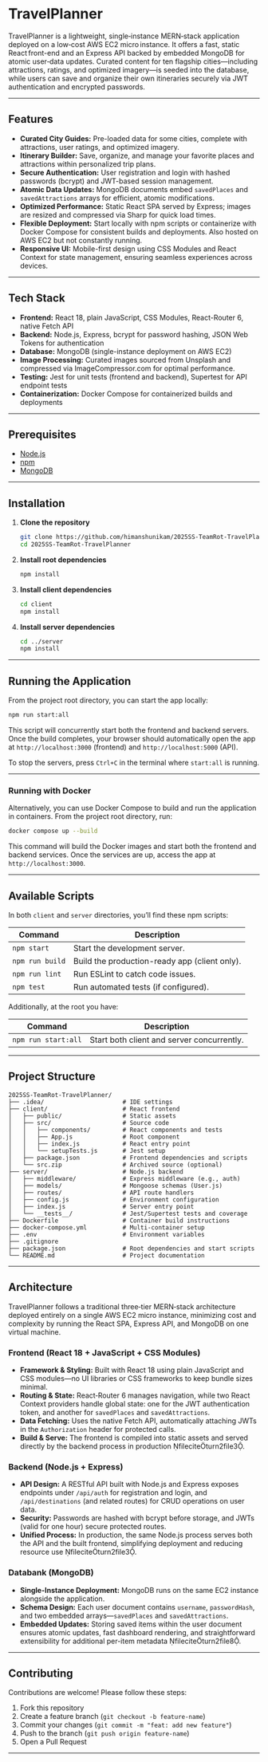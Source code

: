 ﻿# TravelPlanner

TravelPlanner is a lightweight, single‑instance MERN‑stack application deployed on a low‑cost AWS EC2 micro instance. It offers a fast, static React front-end and an Express API backed by embedded MongoDB for atomic user‑data updates. Curated content for ten flagship cities—including attractions, ratings, and optimized imagery—is seeded into the database, while users can save and organize their own itineraries securely via JWT authentication and encrypted passwords.

---

## Features

* **Curated City Guides:** Pre-loaded data for some cities, complete with attractions, user ratings, and optimized imagery.
* **Itinerary Builder:** Save, organize, and manage your favorite places and attractions within personalized trip plans.
* **Secure Authentication:** User registration and login with hashed passwords (bcrypt) and JWT-based session management.
* **Atomic Data Updates:** MongoDB documents embed `savedPlaces` and `savedAttractions` arrays for efficient, atomic modifications.
* **Optimized Performance:** Static React SPA served by Express; images are resized and compressed via Sharp for quick load times.
* **Flexible Deployment:** Start locally with npm scripts or containerize with Docker Compose for consistent builds and deployments. Also hosted on AWS EC2 but not constantly running.
* **Responsive UI:** Mobile-first design using CSS Modules and React Context for state management, ensuring seamless experiences across devices.

---

## Tech Stack

* **Frontend:** React 18, plain JavaScript, CSS Modules, React-Router 6, native Fetch API
* **Backend:** Node.js, Express, bcrypt for password hashing, JSON Web Tokens for authentication
* **Database:** MongoDB (single-instance deployment on AWS EC2)
* **Image Processing:** Curated images sourced from Unsplash and compressed via ImageCompressor.com for optimal performance.
* **Testing:** Jest for unit tests (frontend and backend), Supertest for API endpoint tests
* **Containerization:** Docker Compose for containerized builds and deployments

---

## Prerequisites

* [Node.js](https://nodejs.org/) 
* [npm](https://www.npmjs.com/) 
* [MongoDB](https://www.mongodb.com/)

---

## Installation

1. **Clone the repository**

   ```bash
   git clone https://github.com/himanshunikam/2025SS-TeamRot-TravelPlanner.git
   cd 2025SS-TeamRot-TravelPlanner
   ```

2. **Install root dependencies**

   ```bash
   npm install
   ```

3. **Install client dependencies**

   ```bash
   cd client
   npm install
   ```

4. **Install server dependencies**

   ```bash
   cd ../server
   npm install
   ```

---

## Running the Application

From the project root directory, you can start the app locally:

```bash
npm run start:all
```

This script will concurrently start both the frontend and backend servers. Once the build completes, your browser should automatically open the app at `http://localhost:3000` (frontend) and `http://localhost:5000` (API).

To stop the servers, press `Ctrl+C` in the terminal where `start:all` is running.

---

### Running with Docker

Alternatively, you can use Docker Compose to build and run the application in containers. From the project root directory, run:

```bash
docker compose up --build
```

This command will build the Docker images and start both the frontend and backend services. Once the services are up, access the app at `http://localhost:3000`.

---

## Available Scripts

In both `client` and `server` directories, you’ll find these npm scripts:

| Command         | Description                                   |
| --------------- | --------------------------------------------- |
| `npm start`     | Start the development server.                 |
| `npm run build` | Build the production-ready app (client only). |
| `npm run lint`  | Run ESLint to catch code issues.              |
| `npm test`      | Run automated tests (if configured).          |

Additionally, at the root you have:

| Command             | Description                                |
| ------------------- | ------------------------------------------ |
| `npm run start:all` | Start both client and server concurrently. |

---

## Project Structure

```
2025SS-TeamRot-TravelPlanner/
├── .idea/                      # IDE settings
├── client/                     # React frontend
│   ├── public/                 # Static assets
│   ├── src/                    # Source code
│   │   ├── components/         # React components and tests
│   │   ├── App.js              # Root component
│   │   ├── index.js            # React entry point
│   │   └── setupTests.js       # Jest setup
│   ├── package.json            # Frontend dependencies and scripts
│   └── src.zip                 # Archived source (optional)
├── server/                     # Node.js backend
│   ├── middleware/             # Express middleware (e.g., auth)
│   ├── models/                 # Mongoose schemas (User.js)
│   ├── routes/                 # API route handlers
│   ├── config.js               # Environment configuration
│   ├── index.js                # Server entry point
│   └── __tests__/              # Jest/Supertest tests and coverage
├── Dockerfile                  # Container build instructions
├── docker-compose.yml          # Multi-container setup
├── .env                        # Environment variables
├── .gitignore
├── package.json                # Root dependencies and start scripts
└── README.md                   # Project documentation
```

---

## Architecture

TravelPlanner follows a traditional three‑tier MERN‑stack architecture deployed entirely on a single AWS EC2 micro instance, minimizing cost and complexity by running the React SPA, Express API, and MongoDB on one virtual machine.

### Frontend (React 18 + JavaScript + CSS Modules)

* **Framework & Styling:** Built with React 18 using plain JavaScript and CSS modules—no UI libraries or CSS frameworks to keep bundle sizes minimal.
* **Routing & State:** React‑Router 6 manages navigation, while two React Context providers handle global state: one for the JWT authentication token, and another for `savedPlaces` and `savedAttractions`.
* **Data Fetching:** Uses the native Fetch API, automatically attaching JWTs in the `Authorization` header for protected calls.
* **Build & Serve:** The frontend is compiled into static assets and served directly by the backend process in production fileciteturn2file3.

### Backend (Node.js + Express)

* **API Design:** A RESTful API built with Node.js and Express exposes endpoints under `/api/auth` for registration and login, and `/api/destinations` (and related routes) for CRUD operations on user data.
* **Security:** Passwords are hashed with bcrypt before storage, and JWTs (valid for one hour) secure protected routes.
* **Unified Process:** In production, the same Node.js process serves both the API and the built frontend, simplifying deployment and reducing resource use fileciteturn2file3.

### Databank (MongoDB)

* **Single-Instance Deployment:** MongoDB runs on the same EC2 instance alongside the application.
* **Schema Design:** Each user document contains `username`, `passwordHash`, and two embedded arrays—`savedPlaces` and `savedAttractions`.
* **Embedded Updates:** Storing saved items within the user document ensures atomic updates, fast dashboard rendering, and straightforward extensibility for additional per-item metadata fileciteturn2file8.

---

## Contributing

Contributions are welcome! Please follow these steps:

1. Fork this repository
2. Create a feature branch (`git checkout -b feature-name`)
3. Commit your changes (`git commit -m "feat: add new feature"`)
4. Push to the branch (`git push origin feature-name`)
5. Open a Pull Request


---





